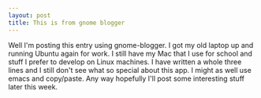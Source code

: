 ```yaml
---
layout: post
title: This is from gnome blogger
---
```


 Well I'm posting this entry using gnome-blogger. I got my old laptop up and running Ubuntu again for work. I still have my Mac that I use for school and stuff I prefer to develop on Linux machines. I have written a whole three lines and I still don't see what so special about this app. I might as well use emacs and copy/paste. Any way hopefully I'll post some interesting stuff later this week.


